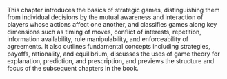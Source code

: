 This chapter introduces the basics of strategic games, distinguishing them from individual decisions by the mutual awareness and interaction of players whose actions affect one another, and classifies games along key dimensions such as timing of moves, conflict of interests, repetition, information availability, rule manipulability, and enforceability of agreements. It also outlines fundamental concepts including strategies, payoffs, rationality, and equilibrium, discusses the uses of game theory for explanation, prediction, and prescription, and previews the structure and focus of the subsequent chapters in the book.
